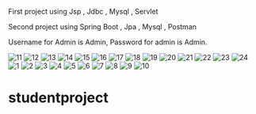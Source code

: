 First project using  Jsp , Jdbc , Mysql , Servlet

Second project using Spring Boot , Jpa , Mysql , Postman

Username for Admin is Admin, Password for admin is Admin.


![11](https://user-images.githubusercontent.com/107069293/206435778-f684be9a-5678-420c-aadd-aa75bfe85a9f.png)
![12](https://user-images.githubusercontent.com/107069293/206435786-b34aca66-d768-4206-87f1-5c59867e0847.png)
![13](https://user-images.githubusercontent.com/107069293/206435790-20d4c13d-5462-471a-8a70-6e8b7d8029dd.png)
![14](https://user-images.githubusercontent.com/107069293/206435797-460d5b5f-5038-4b36-b736-1dc187a2e227.png)
![15](https://user-images.githubusercontent.com/107069293/206435803-a9216fd9-8ec9-4124-8f66-a6cbe8ea4133.png)
![16](https://user-images.githubusercontent.com/107069293/206435814-757fd55a-bab1-4920-9f84-f9627f2c52a3.png)
![17](https://user-images.githubusercontent.com/107069293/206435833-465284bf-0077-4e1a-99bf-1c88ea283169.png)
![18](https://user-images.githubusercontent.com/107069293/206435843-c0e80ed4-efa9-42b4-9884-1433f6d81f18.png)
![19](https://user-images.githubusercontent.com/107069293/206435854-e9c86d78-d073-4d47-8dce-8a752b65d97b.png)
![20](https://user-images.githubusercontent.com/107069293/206435860-0b1396f3-30ed-418d-a822-a7bce4a39983.png)
![21](https://user-images.githubusercontent.com/107069293/206435871-8ba0a2a7-8f02-4958-bcce-cb1e4c6cc87f.png)
![22](https://user-images.githubusercontent.com/107069293/206435887-e5011022-1314-4440-9bfa-3f24aaa2ceaa.png)
![23](https://user-images.githubusercontent.com/107069293/206435894-afb17783-561a-4121-a89e-b4b0899f630b.png)
![24](https://user-images.githubusercontent.com/107069293/206435910-faf14fdf-d95e-463e-8c92-1f24893a748f.png)
![1](https://user-images.githubusercontent.com/107069293/206435950-84258563-0def-47ed-a1f3-03fa0f42b468.png)
![2](https://user-images.githubusercontent.com/107069293/206435954-3c6ffedd-3eb8-4bb3-b43b-0a18d5011bb4.png)
![3](https://user-images.githubusercontent.com/107069293/206435957-13ed7151-88fb-455b-8e53-24770378f38b.png)
![4](https://user-images.githubusercontent.com/107069293/206435961-3f6a4842-820c-4f7f-ae4e-cb4145a30258.png)
![5](https://user-images.githubusercontent.com/107069293/206435964-db8650bb-579f-4087-8e6d-ba55ccf76b3f.png)
![6](https://user-images.githubusercontent.com/107069293/206435971-5f2e6cf2-b17d-4789-8a6a-16136e26a16c.png)
![7](https://user-images.githubusercontent.com/107069293/206435975-56b64ab5-83a3-449b-8e71-035c875d9d45.png)
![8](https://user-images.githubusercontent.com/107069293/206435982-f020b931-6d29-4f5d-a158-ed97f24045e7.png)
![9](https://user-images.githubusercontent.com/107069293/206435991-863f7998-0977-4db1-b960-1a9969815cf0.png)
![10](https://user-images.githubusercontent.com/107069293/206436024-9402fc6d-5880-45be-b930-7ef9d259bc54.png)
# studentproject
